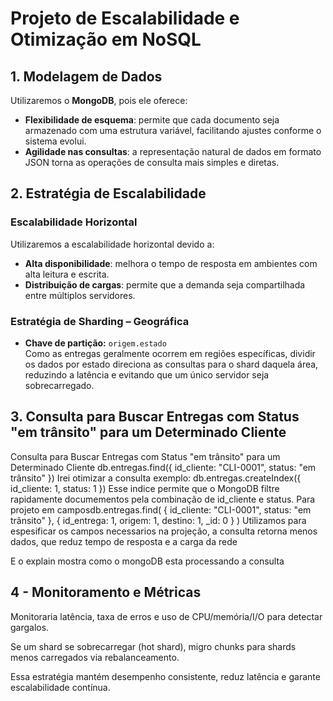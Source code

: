 # Projeto de Escalabilidade e Otimização em NoSQL

## 1. Modelagem de Dados

Utilizaremos o **MongoDB**, pois ele oferece:
- **Flexibilidade de esquema**: permite que cada documento seja armazenado com uma estrutura variável, facilitando ajustes conforme o sistema evolui.
- **Agilidade nas consultas**: a representação natural de dados em formato JSON torna as operações de consulta mais simples e diretas.

## 2. Estratégia de Escalabilidade

### Escalabilidade Horizontal
Utilizaremos a escalabilidade horizontal devido a:
- **Alta disponibilidade**: melhora o tempo de resposta em ambientes com alta leitura e escrita.
- **Distribuição de cargas**: permite que a demanda seja compartilhada entre múltiplos servidores.

### Estratégia de Sharding – Geográfica
- **Chave de partição:** `origem.estado`  
  Como as entregas geralmente ocorrem em regiões específicas, dividir os dados por estado direciona as consultas para o shard daquela área, reduzindo a latência e evitando que um único servidor seja sobrecarregado.

## 3. Consulta para Buscar Entregas com Status "em trânsito" para um Determinado Cliente

Consulta para Buscar Entregas com Status "em trânsito" para um Determinado Cliente
 db.entregas.find({
  id_cliente: "CLI-0001",
  status: "em trânsito"
})
 Irei otimizar a consulta exemplo:
db.entregas.createIndex({ id_cliente: 1, status: 1 })
Esse indice permite que o MongoDB filtre rapidamente documementos pela combinação de id_cliente e status.
Para projeto em camposdb.entregas.find(
  { id_cliente: "CLI-0001", status: "em trânsito" },
  { id_entrega: 1, origem: 1, destino: 1, _id: 0 }
)
Utilizamos para espesificar os campos necessarios na projeção, a consulta retorna menos dados, que reduz tempo de resposta e a carga da rede

E o explain mostra como o mongoDB esta processando a consulta

 ## 4 - Monitoramento e Métricas

Monitoraria latência, taxa de erros e uso de CPU/memória/I/O para detectar gargalos.

Se um shard se sobrecarregar (hot shard), migro chunks para shards menos carregados via rebalanceamento.

Essa estratégia mantém desempenho consistente, reduz latência e garante escalabilidade contínua.